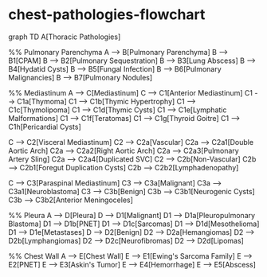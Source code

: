 # chest-pathologies-flowchart
graph TD
  A[Thoracic Pathologies]

  %% Pulmonary Parenchyma
  A --> B[Pulmonary Parenchyma]
  B --> B1[CPAM]
  B --> B2[Pulmonary Sequestration]
  B --> B3[Lung Abscess]
  B --> B4[Hydatid Cysts]
  B --> B5[Fungal Infection]
  B --> B6[Pulmonary Malignancies]
  B --> B7[Pulmonary Nodules]

  %% Mediastinum
  A --> C[Mediastinum]
  C --> C1[Anterior Mediastinum]
  C1 --> C1a[Thymoma]
  C1 --> C1b[Thymic Hypertrophy]
  C1 --> C1c[Thymolipoma]
  C1 --> C1d[Thymic Cysts]
  C1 --> C1e[Lymphatic Malformations]
  C1 --> C1f[Teratomas]
  C1 --> C1g[Thyroid Goitre]
  C1 --> C1h[Pericardial Cysts]

  C --> C2[Visceral Mediastinum]
  C2 --> C2a[Vascular]
  C2a --> C2a1[Double Aortic Arch]
  C2a --> C2a2[Right Aortic Arch]
  C2a --> C2a3[Pulmonary Artery Sling]
  C2a --> C2a4[Duplicated SVC]
  C2 --> C2b[Non-Vascular]
  C2b --> C2b1[Foregut Duplication Cysts]
  C2b --> C2b2[Lymphadenopathy]

  C --> C3[Paraspinal Mediastinum]
  C3 --> C3a[Malignant]
  C3a --> C3a1[Neuroblastoma]
  C3 --> C3b[Benign]
  C3b --> C3b1[Neurogenic Cysts]
  C3b --> C3b2[Anterior Meningoceles]

  %% Pleura
  A --> D[Pleura]
  D --> D1[Malignant]
  D1 --> D1a[Pleuropulmonary Blastoma]
  D1 --> D1b[PNET]
  D1 --> D1c[Sarcomas]
  D1 --> D1d[Mesothelioma]
  D1 --> D1e[Metastases]
  D --> D2[Benign]
  D2 --> D2a[Hemangiomas]
  D2 --> D2b[Lymphangiomas]
  D2 --> D2c[Neurofibromas]
  D2 --> D2d[Lipomas]

  %% Chest Wall
  A --> E[Chest Wall]
  E --> E1[Ewing's Sarcoma Family]
  E --> E2[PNET]
  E --> E3[Askin's Tumor]
  E --> E4[Hemorrhage]
  E --> E5[Abscess]
